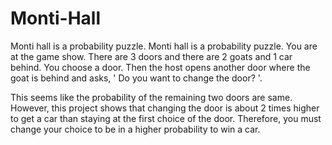 # Monti-Hall
Monti hall is a probability puzzle. 
Monti hall is a probability puzzle.
You are at the game show. There are 3 doors and there are 2 goats and 1 car behind. You choose a door. Then the host opens another door where the goat is behind and asks, ' Do you want to change the door? '. 

This seems like the probability of the remaining two doors are same. However, this project shows that changing the door is about 2 times higher to get a car than staying at the first choice of the door.
Therefore, you must change your choice to be in a higher probability to win a car.
